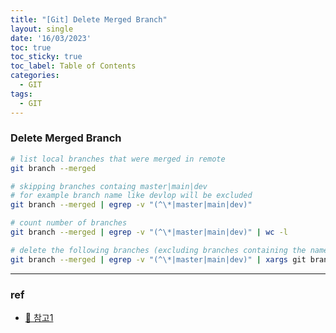 ```yaml
---
title: "[Git] Delete Merged Branch"
layout: single
date: '16/03/2023'
toc: true
toc_sticky: true
toc_label: Table of Contents
categories:
  - GIT
tags:
  - GIT
---
```


### Delete Merged Branch
```bash
# list local branches that were merged in remote
git branch --merged

# skipping branches containg master|main|dev
# for example branch name like devlop will be excluded
git branch --merged | egrep -v "(^\*|master|main|dev)"

# count number of branches
git branch --merged | egrep -v "(^\*|master|main|dev)" | wc -l

# delete the following branches (excluding branches containing the name master|main|dev)
git branch --merged | egrep -v "(^\*|master|main|dev)" | xargs git branch -d
```

---

### ref 
* [🔗 참고1](https://stackoverflow.com/questions/6127328/how-do-i-delete-all-git-branches-which-have-been-merged)
